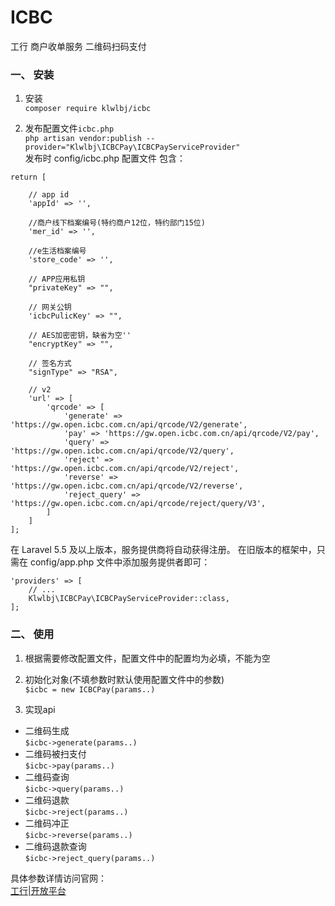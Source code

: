 # ICBC
工行 商户收单服务 二维码扫码支付

### 一、 安装  
1. 安装  
```composer require klwlbj/icbc```

2. 发布配置文件`icbc.php`  
```php artisan vendor:publish --provider="Klwlbj\ICBCPay\ICBCPayServiceProvider"```  
发布时 config/icbc.php 配置文件 包含：
```angular2
return [
    
    // app id
    'appId' => '',

    //商户线下档案编号(特约商户12位，特约部门15位)
    'mer_id' => '',

    //e生活档案编号
    'store_code' => '',

    // APP应用私钥
    "privateKey" => "",

    // 网关公钥
    'icbcPulicKey' => "",

    // AES加密密钥，缺省为空''
    "encryptKey" => "",

    // 签名方式
    "signType" => "RSA",

    // v2
    'url' => [
        'qrcode' => [
            'generate' => 'https://gw.open.icbc.com.cn/api/qrcode/V2/generate',
            'pay' => 'https://gw.open.icbc.com.cn/api/qrcode/V2/pay',
            'query' => 'https://gw.open.icbc.com.cn/api/qrcode/V2/query',
            'reject' => 'https://gw.open.icbc.com.cn/api/qrcode/V2/reject',
            'reverse' => 'https://gw.open.icbc.com.cn/api/qrcode/V2/reverse',
            'reject_query' => 'https://gw.open.icbc.com.cn/api/qrcode/reject/query/V3',
        ]
    ]
];
```
在 Laravel 5.5 及以上版本，服务提供商将自动获得注册。 在旧版本的框架中，只需在 config/app.php 文件中添加服务提供者即可：
```angular2
'providers' => [
    // ...
    Klwlbj\ICBCPay\ICBCPayServiceProvider::class,
];
```

### 二、 使用
1. 根据需要修改配置文件，配置文件中的配置均为必填，不能为空
2. 初始化对象(不填参数时默认使用配置文件中的参数)  
`$icbc = new ICBCPay(params..)`   

3. 实现api
 - 二维码生成  
 `$icbc->generate(params..)`
 - 二维码被扫支付  
 `$icbc->pay(params..)`
 - 二维码查询  
 `$icbc->query(params..)`
 - 二维码退款  
 `$icbc->reject(params..)`
 - 二维码冲正  
 `$icbc->reverse(params..)`
 - 二维码退款查询  
 `$icbc->reject_query(params..)`
 
具体参数详情访问官网：  
[工行|开放平台](https://open.icbc.com.cn/icbc/apip/api_list.html?productId=P0039 "工行|开放平台")
 

